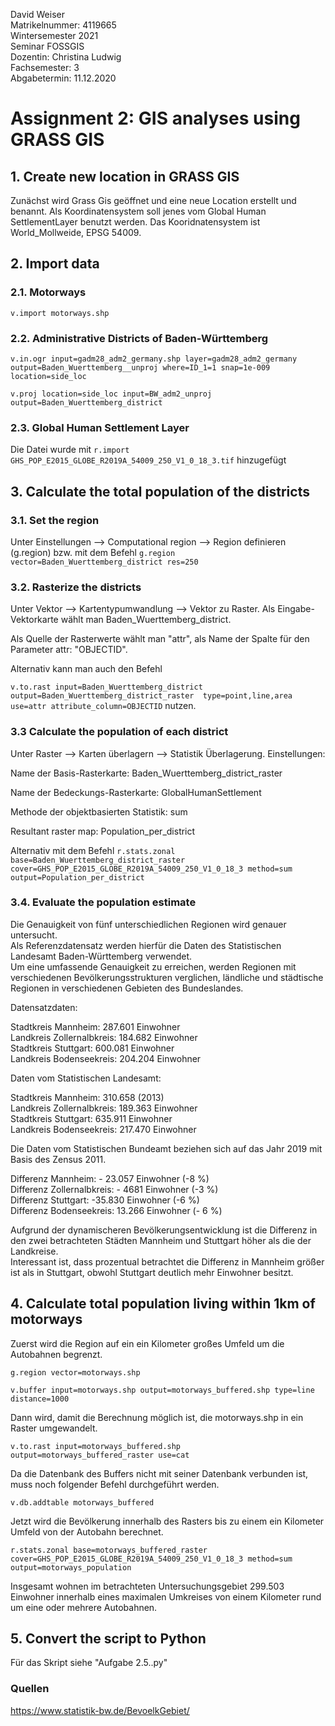 David Weiser  
Matrikelnummer: 4119665   
Wintersemester 2021  
Seminar FOSSGIS  
Dozentin: Christina Ludwig  
Fachsemester: 3  
Abgabetermin: 11.12.2020

# Assignment 2: GIS analyses using GRASS GIS

## 1. Create new location in GRASS GIS

Zunächst wird Grass Gis geöffnet und eine neue Location erstellt und benannt. Als Koordinatensystem soll jenes vom Global Human SettlementLayer benutzt werden. Das Kooridnatensystem ist World_Mollweide, EPSG 54009.

## 2. Import data

### 2.1. Motorways

`v.import motorways.shp`

### 2.2. Administrative Districts of Baden-Württemberg

`v.in.ogr input=gadm28_adm2_germany.shp layer=gadm28_adm2_germany output=Baden_Wuerttemberg__unproj where=ID_1=1 snap=1e-009 location=side_loc`

`v.proj location=side_loc input=BW_adm2_unproj output=Baden_Wuerttemberg_district`
### 2.3. Global Human Settlement Layer

Die Datei wurde mit `r.import GHS_POP_E2015_GLOBE_R2019A_54009_250_V1_0_18_3.tif` hinzugefügt

## 3. Calculate the total population of the districts

### 3.1. Set the region

Unter Einstellungen --> Computational region --> Region definieren (g.region) bzw. mit dem Befehl `g.region vector=Baden_Wuerttemberg_district res=250`

### 3.2. Rasterize the districts

Unter Vektor --> Kartentypumwandlung --> Vektor zu Raster. Als Eingabe-Vektorkarte  wählt man Baden_Wuerttemberg_district.

Als Quelle der Rasterwerte wählt man "attr", als Name der Spalte für den Parameter attr: "OBJECTID". 

Alternativ kann man auch den Befehl

`v.to.rast input=Baden_Wuerttemberg_district output=Baden_Wuerttemberg_district_raster  type=point,line,area use=attr attribute_column=OBJECTID` nutzen.

### 3.3 Calculate the population of each district
 
Unter Raster --> Karten überlagern --> Statistik Überlagerung. Einstellungen:
 
Name der Basis-Rasterkarte:
Baden_Wuerttemberg_district_raster

Name der Bedeckungs-Rasterkarte:
GlobalHumanSettlement

Methode der objektbasierten Statistik:
sum

Resultant raster map:
Population_per_district

Alternativ mit dem Befehl `r.stats.zonal base=Baden_Wuerttemberg_district_raster cover=GHS_POP_E2015_GLOBE_R2019A_54009_250_V1_0_18_3 method=sum output=Population_per_district`

### 3.4. Evaluate the population estimate

Die Genauigkeit von fünf unterschiedlichen Regionen wird genauer untersucht.<br/> Als Referenzdatensatz werden hierfür die Daten des Statistischen Landesamt Baden-Württemberg verwendet.<br/> Um eine umfassende Genauigkeit zu erreichen, werden Regionen mit verschiedenen Bevölkerungsstrukturen verglichen, ländliche und städtische Regionen in verschiedenen Gebieten des Bundeslandes.

Datensatzdaten:<br/>

Stadtkreis Mannheim: 287.601 Einwohner<br/>
Landkreis Zollernalbkreis: 184.682 Einwohner<br/>
Stadtkreis Stuttgart: 600.081 Einwohner<br/>
Landkreis Bodenseekreis: 204.204 Einwohner

Daten vom Statistischen Landesamt:<br/>

Stadtkreis Mannheim: 310.658 (2013) <br/>
Landkreis Zollernalbkreis: 189.363 Einwohner<br/>
Stadtkreis Stuttgart: 635.911 Einwohner<br/>
Landkreis Bodenseekreis: 217.470 Einwohner

Die Daten vom Statistischen Bundeamt beziehen sich auf das Jahr 2019 mit Basis des Zensus 2011.

Differenz Mannheim: - 23.057 Einwohner (-8 %)<br/>
Differenz Zollernalbkreis: - 4681 Einwohner (-3 %)<br/>
Differenz Stuttgart: -35.830 Einwohner (-6 %)<br/>
Differenz Bodenseekreis: 13.266 Einwohner (- 6 %)

Aufgrund der dynamischeren Bevölkerungsentwicklung ist die Differenz in den zwei betrachteten Städten Mannheim und Stuttgart höher als die der Landkreise. <br/> Interessant ist, dass prozentual betrachtet die Differenz in Mannheim größer ist als in Stuttgart, obwohl Stuttgart deutlich mehr Einwohner besitzt. 
## 4. Calculate total population living within 1km of motorways

Zuerst wird die Region auf ein ein Kilometer großes Umfeld um die Autobahnen begrenzt.

`g.region vector=motorways.shp`

`v.buffer input=motorways.shp output=motorways_buffered.shp type=line distance=1000`

Dann wird, damit die Berechnung möglich ist, die motorways.shp in ein Raster umgewandelt.

`v.to.rast input=motorways_buffered.shp output=motorways_buffered_raster use=cat`

Da die Datenbank des Buffers nicht mit seiner Datenbank verbunden ist, muss noch folgender Befehl durchgeführt werden. 

`v.db.addtable motorways_buffered`

Jetzt wird die Bevölkerung innerhalb des Rasters bis zu einem ein Kilometer Umfeld von der Autobahn berechnet.

`r.stats.zonal base=motorways_buffered_raster cover=GHS_POP_E2015_GLOBE_R2019A_54009_250_V1_0_18_3 method=sum output=motorways_population`

Insgesamt wohnen im betrachteten Untersuchungsgebiet 
299.503 Einwohner innerhalb eines maximalen Umkreises von einem Kilometer rund um eine oder mehrere Autobahnen.

## 5. Convert the script to Python

Für das Skript siehe "Aufgabe 2.5..py"



### Quellen

https://www.statistik-bw.de/BevoelkGebiet/
